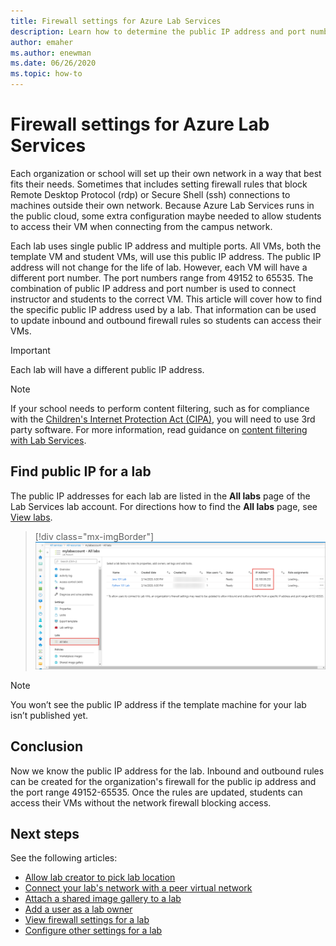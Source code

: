 ```yaml
---
title: Firewall settings for Azure Lab Services
description: Learn how to determine the public IP address and port number range of virtual machines in a lab so information can be added to firewall rules.
author: emaher
ms.author: enewman
ms.date: 06/26/2020
ms.topic: how-to
---
```


# Firewall settings for Azure Lab Services

Each organization or school will set up their own network in a way that best fits their needs.  Sometimes that includes setting firewall rules that block Remote Desktop Protocol (rdp) or Secure Shell (ssh) connections to machines outside their own network.  Because Azure Lab Services runs in the public cloud, some extra configuration maybe needed to allow students to access their VM when connecting from the campus network.

Each lab uses single public IP address and multiple ports.  All VMs, both the template VM and student VMs, will use this public IP address.  The public IP address will not change for the life of lab.  However, each VM will have a different port number.  The port numbers range from 49152 to 65535.  The combination of public IP address and port number is used to connect instructor and students to the correct VM.  This article will cover how to find the specific public IP address used by a lab.  That information can be used to update inbound and outbound firewall rules so students can access their VMs.

>[!IMPORTANT]
>Each lab will have a different public IP address.

> [!NOTE]
> If your school needs to perform content filtering, such as for compliance with the [Children's Internet Protection Act (CIPA)](https://www.fcc.gov/consumers/guides/childrens-internet-protection-act), you will need to use 3rd party software.  For more information, read guidance on [content filtering with Lab Services](./administrator-guide.md#content-filtering).

## Find public IP for a lab

The public IP addresses for each lab are listed in the **All labs** page of the Lab Services lab account.  For directions how to find the **All labs** page, see [View labs](manage-labs.md#view-labs).  

> [!div class="mx-imgBorder"]
> ![All labs page](./media/how-to-configure-firewall-settings/all-labs-properties.png)

>[!NOTE]
>You won’t see the public IP address if the template machine for your lab isn’t published yet.

## Conclusion

Now we know the public IP address for the lab.  Inbound and outbound rules can be created for the organization's firewall for the public ip address and the port range  49152-65535.  Once the rules are updated, students can access their VMs without the network firewall blocking access.

## Next steps
See the following articles:

- [Allow lab creator to pick lab location](allow-lab-creator-pick-lab-location.md)
- [Connect your lab's network with a peer virtual network](how-to-connect-peer-virtual-network.md)
- [Attach a shared image gallery to a lab](how-to-attach-detach-shared-image-gallery.md)
- [Add a user as a lab owner](how-to-add-user-lab-owner.md)
- [View firewall settings for a lab](how-to-configure-firewall-settings.md)
- [Configure other settings for a lab](how-to-configure-lab-accounts.md)
